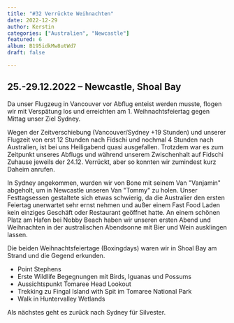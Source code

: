 ```yaml
---
title: "#32 Verrückte Weihnachten"
date: 2022-12-29
author: Kerstin
categories: ["Australien", "Newcastle"]
featured: 6
album: B195idkMw8utWd7
draft: false

---
```


## 25.-29.12.2022 – Newcastle, Shoal Bay

Da unser Flugzeug in Vancouver vor Abflug enteist werden musste, flogen wir mit Verspätung los und erreichten am 1. Weihnachtsfeiertag gegen Mittag unser Ziel Sydney.

Wegen der Zeitverschiebung (Vancouver/Sydney +19 Stunden) und unserer Flugzeit von erst 12 Stunden nach Fidschi und nochmal 4 Stunden nach Australien, ist bei uns Heiligabend quasi ausgefallen. Trotzdem war es zum Zeitpunkt unseres Abflugs und während unserem Zwischenhalt auf Fidschi Zuhause jeweils der 24.12. Verrückt, aber so konnten wir zumindest kurz Daheim anrufen. 

In Sydney angekommen, wurden wir von Bone mit seinem Van "Vanjamin" abgeholt, um in Newcastle unseren Van "Tommy" zu holen. Unser Festtagsessen gestaltete sich etwas schwierig, da die Australier den ersten Feiertag unerwartet sehr ernst nehmen und außer einem Fast Food Laden kein einziges Geschäft oder Restaurant geöffnet hatte. An einem schönen Platz am Hafen bei Nobby Beach haben wir unseren ersten Abend und Weihnachten in der australischen Abendsonne mit Bier und Wein ausklingen lassen.

Die beiden Weihnachtsfeiertage (Boxingdays) waren wir in Shoal Bay am Strand und die Gegend erkunden. 

* Point Stephens
* Erste Wildlife Begegnungen mit Birds, Iguanas und Possums
* Aussichtspunkt Tomaree Head Lookout
* Trekking zu Fingal Island with Spit im Tomaree National Park
* Walk in Huntervalley Wetlands

Als nächstes geht es zurück nach Sydney für Silvester. 
